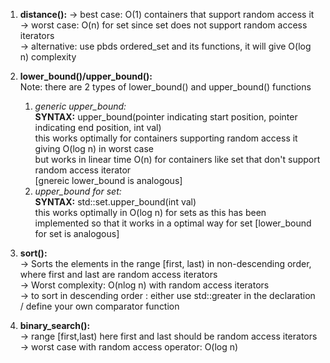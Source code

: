 
1. **distance():**
-> best case: O(1) containers that support random access it\
-> worst case: O(n) for set since set does not support random access iterators \
-> alternative: use pbds ordered_set and its functions, it will give O(log n) complexity

2. **lower_bound()/upper_bound():**\
   Note: there are 2 types of lower_bound() and upper_bound() functions
   1. *generic upper_bound:*\
   **SYNTAX:** upper_bound(pointer indicating start position, pointer indicating end position, int val)\
   this works optimally for containers supporting random access it giving O(log n) in worst case\
   but works in linear time O(n) for containers like set that don't support random access iterator\
   [gnereic lower_bound is analogous]
   2. *upper_bound for set:*\
    **SYNTAX:** std::set.upper_bound(int val) \
    this works optimally in O(log n) for sets as this has been implemented so that it works in a optimal way for set
    [lower_bound for set is analogous] 
  
3. **sort():**\
-> Sorts the elements in the range [first, last) in non-descending order, where first and last are random access iterators\
-> Worst complexity: O(nlog n) with random access iterators\
-> to sort in descending order : either use std::greater in the declaration / define your own comparator function

4. **binary_search():**\
-> range [first,last) here first and last should be random access iterators\
-> worst case with random access operator: O(log n)


